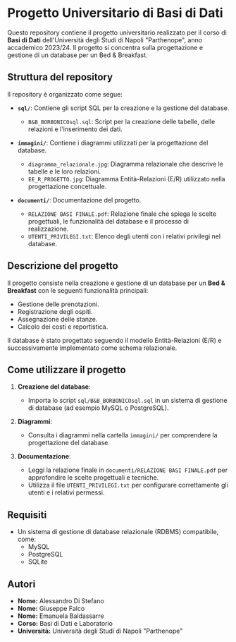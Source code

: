 # Progetto Universitario di Basi di Dati

Questo repository contiene il progetto universitario realizzato per il corso di **Basi di Dati** dell'Università degli Studi di Napoli "Parthenope", anno accademico 2023/24. Il progetto si concentra sulla progettazione e gestione di un database per un Bed & Breakfast.

## Struttura del repository

Il repository è organizzato come segue:

- **`sql/`**: Contiene gli script SQL per la creazione e la gestione del database.
  - `B&B_BORBONICOsql.sql`: Script per la creazione delle tabelle, delle relazioni e l'inserimento dei dati.

- **`immagini/`**: Contiene i diagrammi utilizzati per la progettazione del database.
  - `diagramma_relazionale.jpg`: Diagramma relazionale che descrive le tabelle e le loro relazioni.
  - `EE_R_PROGETTO.jpg`: Diagramma Entità-Relazioni (E/R) utilizzato nella progettazione concettuale.

- **`documenti/`**: Documentazione del progetto.
  - `RELAZIONE BASI FINALE.pdf`: Relazione finale che spiega le scelte progettuali, le funzionalità del database e il processo di realizzazione.
  - `UTENTI_PRIVILEGI.txt`: Elenco degli utenti con i relativi privilegi nel database.

## Descrizione del progetto

Il progetto consiste nella creazione e gestione di un database per un **Bed & Breakfast** con le seguenti funzionalità principali:
- Gestione delle prenotazioni.
- Registrazione degli ospiti.
- Assegnazione delle stanze.
- Calcolo dei costi e reportistica.

Il database è stato progettato seguendo il modello Entità-Relazioni (E/R) e successivamente implementato come schema relazionale.

## Come utilizzare il progetto

1. **Creazione del database**:
   - Importa lo script `sql/B&B_BORBONICOsql.sql` in un sistema di gestione di database (ad esempio MySQL o PostgreSQL).

2. **Diagrammi**:
   - Consulta i diagrammi nella cartella `immagini/` per comprendere la progettazione del database.

3. **Documentazione**:
   - Leggi la relazione finale in `documenti/RELAZIONE BASI FINALE.pdf` per approfondire le scelte progettuali e tecniche.
   - Utilizza il file `UTENTI_PRIVILEGI.txt` per configurare correttamente gli utenti e i relativi permessi.

## Requisiti

- Un sistema di gestione di database relazionale (RDBMS) compatibile, come:
  - MySQL
  - PostgreSQL
  - SQLite

## Autori

- **Nome:** Alessandro Di Stefano
- **Nome:** Giuseppe Falco
- **Nome:** Emanuela Baldassarre
- **Corso:** Basi di Dati e Laboratorio
- **Università:** Università degli Studi di Napoli "Parthenope"


